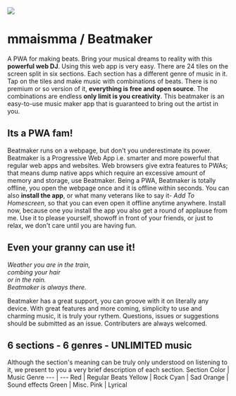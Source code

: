 <img src="https://repository-images.githubusercontent.com/284616351/6e162f00-07fd-11eb-8d12-2de87e5d0644">

# mmaismma / Beatmaker
A PWA for making beats. Bring your musical dreams to reality with this **powerful web DJ**. Using this web app is very easy. There are 24 tiles on the screen split in six sections. Each section has a different genre of music in it.  Tap on the tiles and make music with combinations of beats. There is no premium or so version of it, **everything is free and open source**. The combinations are endless **only limit is you creativity**. This beatmaker is an easy-to-use music maker app that is guaranteed to bring out the artist in you.

## Its a PWA fam!

Beatmaker runs on a webpage, but don't you underestimate its power. Beatmaker is a Progressive Web App i.e. smarter and more powerful that regular web apps and websites. Web browsers give extra features to PWAs; that means dump native apps which require an excessive amount of memory and storage, use Beatmaker. Being a PWA, Beatmaker is totally offline, you open the webpage once and it is offline within seconds. You can also **install the app**, or what many veterans like to say it- *Add To Homescreen*, so that you can even open it offline anytime anywhere. Install now, because one you install the app you also get a round of applause from me. Use it to please yourself, showoff in front of your friends, or just to relax, we don't care until you are having fun.

## Even your granny can use it!

*Weather you are in the train,  
combing your hair  
or in the rain.  
Beatmaker is always there.*

Beatmaker has a great support, you can groove with it on literally any device. With great features and more coming, simplicity to use and charming music, it is truly your rythem. Questions, issues or suggestions should be submitted as an issue. Contributers are always welcomed.

## 6 sections - 6 genres - UNLIMITED music
Although the section's meaning can be truly only understood on listening to it, we present to you a very brief description of each section.
Section Color | Music Genre
--- | ---
Red | Regular Beats
Yellow | Rock
Cyan | Sad
Orange | Sound effects
Green | Misc.
Pink | Lyrical
